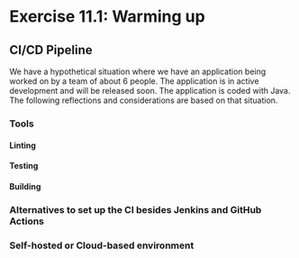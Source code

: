 # Exercise 11.1: Warming up

## CI/CD Pipeline

We have a hypothetical situation where we have an application being worked on by a team of about 6 people. The application is in active development and will be released soon. The application is coded with Java. The following reflections and considerations are based on that situation.

### Tools

#### Linting

#### Testing

#### Building

### Alternatives to set up the CI besides Jenkins and GitHub Actions

### Self-hosted or Cloud-based environment
